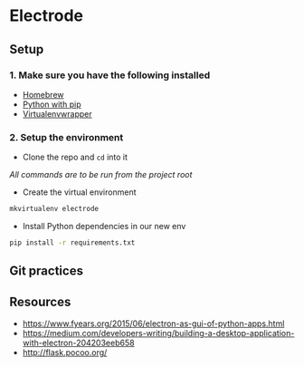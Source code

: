 # Electrode
## Setup
### 1. Make sure you have the following installed

* [Homebrew](http://brew.sh/)
* [Python with pip](http://stackoverflow.com/a/17271838)
* [Virtualenvwrapper](https://virtualenvwrapper.readthedocs.org/en/latest/)

### 2. Setup the environment
* Clone the repo and `cd` into it

*All commands are to be run from the project root*

* Create the virtual environment
```Bash
mkvirtualenv electrode
```

* Install Python dependencies in our new env
```Bash
pip install -r requirements.txt
```

## Git practices

## Resources
- https://www.fyears.org/2015/06/electron-as-gui-of-python-apps.html
- https://medium.com/developers-writing/building-a-desktop-application-with-electron-204203eeb658
- http://flask.pocoo.org/
